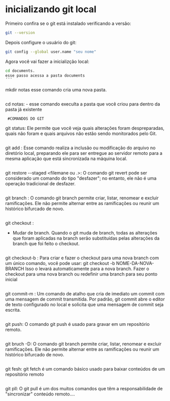 # inicializando git local

Primeiro confira se o git está instalado verificando a versão:
```bash
git --version
```
Depois configure o usuário do git:

```bash
git config --global user.name "seu nome" 
```
Agora você vai fazer a inicializção local:

```bash
cd documents.
esse passo acessa a pasta documents
´´´
```
mkdir notas
esse comando cria uma nova pasta.
```
```
cd notas: -
 esse comando 
 execulta a pasta que você criou para dentro da pasta já existente
```
 #COMANDOS DO GIT
```
git status:
Ele permite que você veja quais alterações foram despreparadas, quais não foram e quais arquivos não estão sendo monitorados pelo Git.
```
```
git add <filename ou.>:
Esse comando realiza a inclusão ou modificação do arquivo no diretório local, preparando ele para ser entregue ao servidor remoto para a mesma aplicação que está sincronizada na máquina local.
```
```
git restore --staged <filemane ou .>:
O comando git revert pode ser considerado um comando do tipo "desfazer"; no entanto, ele não é uma operação tradicional de desfazer.
```
```
git branch <branchname>:
O comando git branch permite criar, listar, renomear e excluir ramificações. Ele não permite alternar entre as ramificações ou reunir um histórico bifurcado de novo.
```
```
git checkout <branchname>:
- Mudar de branch. Quando o git muda de branch, todas as alterações que foram aplicadas na branch serão substituídas pelas alterações da branch que foi feito o checkout.
```
```
git checkout-b <branchname>:
Para criar e fazer o checkout para uma nova branch com um único comando, você pode usar: git checkout -b NOME-DA-NOVA-BRANCH Isso o levará automaticamente para a nova branch. Fazer o checkout para uma nova branch ou redefinir uma branch para seu ponto inicial
```
```
git commit-m <description>:
Um comando de atalho que cria de imediato um commit com uma mensagem de commit transmitida. Por padrão, git commit abre o editor de texto configurado no local e solicita que uma mensagem de commit seja escrita.
```
```
git push:
O comando git push é usado para gravar em um repositório remoto. 
```
```
git bruch -D<brachname>:
O comando git branch permite criar, listar, renomear e excluir ramificações. Ele não permite alternar entre as ramificações ou reunir um histórico bifurcado de novo.
```
```
git fesh:
 git fetch é um comando básico usado para baixar conteúdos de um repositório remoto
```
```
git pll:
 O git pull é um dos muitos comandos que têm a responsabilidade de "sincronizar" conteúdo remoto....
 ```